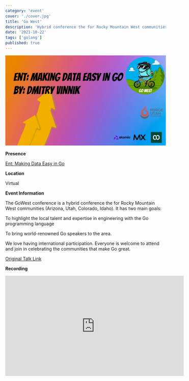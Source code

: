 ```yaml
---
category: 'event'
cover: './cover.jpg'
title: 'Go West'
description: 'Hybrid conference the for Rocky Mountain West communities'
date: '2021-10-22'
tags: ['golang']
published: true
---
```

![cover](./cover.jpg)

**Presence**

[Ent: Making Data Easy in Go]()

**Location**

Virtual

**Event Information**

The GoWest conference is a hybrid conference the for Rocky Mountain West communities (Arizona, Utah, Colorado, Idaho).
It has two main goals:

To highlight the local talent and expertise in engineering with the Go programming language

​To bring world-renowned Go speakers to the area.

We love having international participation. Everyone is welcome to attend and join in celebrating the communities that make Go great.

[Original Talk Link](https://hopin.com/events/gowest-conference-2021#speakers)

**Recording**

<iframe width="560" height="315" src="https://www.youtube.com/embed/NvjvzYacgQg" title="YouTube video player" frameborder="0" allow="accelerometer; autoplay; clipboard-write; encrypted-media; gyroscope; picture-in-picture" allowfullscreen></iframe>